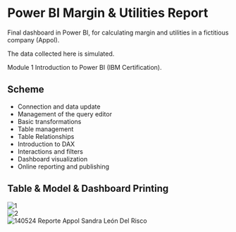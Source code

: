 <h1>Power BI Margin & Utilities Report</h1>

<p>Final dashboard in Power BI, for calculating margin and utilities in a fictitious company (Appol).</p>
<p>The data collected here is simulated.</p>
<p>Module 1 Introduction to Power BI (IBM Certification).</p>
 
 <h2>Scheme</h2>
<ul>
  <li>Connection and data update</li>
  <li>Management of the query editor</li>
  <li>Basic transformations</li>
  <li>Table management</li>
  <li>Table Relationships</li>
  <li>Introduction to DAX</li>
  <li>Interactions and filters</li>
  <li>Dashboard visualization</li>
  <li>Online reporting and publishing</li>
</ul>

<h2>Table & Model & Dashboard Printing</h2>

![1](https://github.com/sandraldr27/powerBi_Margin_Profit/assets/116546588/947a9e2e-f494-4f86-92b2-9cee5b88d9d4)
<br>
![2](https://github.com/sandraldr27/powerBi_Margin_Profit/assets/116546588/445f885d-5145-47ea-a398-7e87d660cc5b)
<br>
![140524 Reporte Appol Sandra León Del Risco](https://github.com/sandraldr27/powerBi_Margin_Profit/assets/116546588/c40b96d8-3180-4eb1-81bf-a8f40bef825a)


